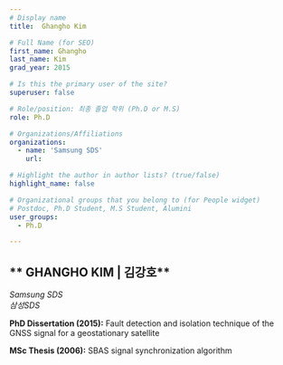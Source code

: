 ```yaml
---
# Display name
title:  Ghangho Kim

# Full Name (for SEO)
first_name: Ghangho
last_name: Kim
grad_year: 2015

# Is this the primary user of the site?
superuser: false

# Role/position: 최종 졸업 학위 (Ph.D or M.S)
role: Ph.D

# Organizations/Affiliations
organizations:
  - name: 'Samsung SDS'
    url: 

# Highlight the author in author lists? (true/false)
highlight_name: false

# Organizational groups that you belong to (for People widget)
# Postdoc, Ph.D Student, M.S Student, Alumini
user_groups: 
  - Ph.D

---
```


<!----- 이름" **별표2개 사이에 적을것** ----->

## ** GHANGHO KIM | 김강호** 

<!----- 현재 직위/직장: *별표 사이에 적을것*----->

*Samsung SDS*</br>
*삼성SDS*</br>

<!----- 학위논문 및 졸업연도(박사): 없으면 삭제----->

**PhD Dissertation (2015):** Fault detection and isolation technique of the GNSS signal for a geostationary satellite 

<!----- 학위논문 및 졸업연도(석사): 없으면 삭제----->

**MSc Thesis (2006):** SBAS signal synchronization algorithm

<!-----  Biography: 없으면 아래 공란----> </br> 



<!------------------------------------>
</br> 
